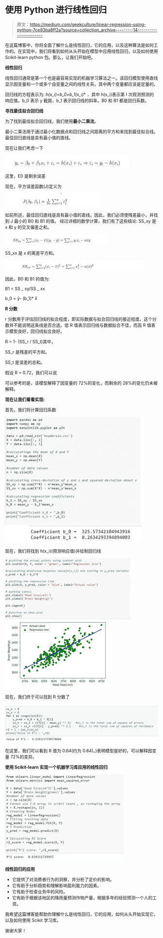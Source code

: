 # 使用 Python 进行线性回归

> 原文：<https://medium.com/geekculture/linear-regression-using-python-7ce93ba8ff2a?source=collection_archive---------14----------------------->

在这篇博客中，你将全面了解什么是线性回归，它的应用，以及这种算法是如何工作的。在实现中，我们将看到如何从头开始在模型中应用线性回归，以及如何使用 Scikit-learn python 包。那么，让我们开始吧。

**线性回归**

线性回归通常是第一个也是最容易实现的机器学习算法之一。该回归模型使用直线显示因变量和一个或多个自变量之间的线性关系，其中两个变量都应该是定量的。

回归线的方程表示为: **h(x_i)=b_0+b_1*(x_i)** ，其中 h(x_i)表示第 I 次观测预测的响应值，b_0 表示 y 截距，b_1 表示回归线的斜率。B0 和 B1 都是回归系数。

**寻找最佳拟合回归线**

为了找到最佳拟合回归线，我们使用**最小二乘法**。

最小二乘法用于通过最小化数据点和回归线之间距离的平方和来找到最佳拟合线。最佳回归直线是具有最小值的直线。

现在让我们考虑一下

![](img/d7b9f98ac23f1f85deb08c6904e41952.png)

这里，E0 是剩余误差

现在，平方误差函数(J)定义为

![](img/fa24840fb928f3ef5d9f1efd42dbf603.png)

如前所述，最佳回归直线是具有最小值的直线。因此，我们必须使残差最小，并找到 J 最小的 B0 和 B1 的值。
经过详细的数学计算，我们有了这些结论:
SS_xy 是 x 和 y 的交叉偏差之和。

![](img/6b4567745c9b9e46b93226d345321038.png)

SS_xx 是 x 的离差平方和。

![](img/d6cef4ef77653c54e679a1a85ed123da.png)

因此，B0 和 B1 的值为:

B1 = SS _ xy/SS _ xx

b_0 = ȳ- (b_1)* x̅

**R 分数**

r 分数用于评估回归线的拟合程度，即实际数据与拟合回归线的接近程度。这个分数并不能说明这条线是否合适。低 R 值表示回归线与数据拟合不佳，而高 R 值表示模型良好，回归线拟合良好。

R = 1- (SS_r / SS_t)其中，

SS_r 是残差的平方和。

SS_t 是误差的总和。

假设 R = 0.72，我们可以说

可以参考的是，该模型解释了因变量的 72%的变化，而剩余的 28%的变化仍未被解释。

**现在让我们看看实现:**

首先，我们将计算回归系数

![](img/3036dfe51a5ab87c987c71f071afa887.png)![](img/75c6026ef7e298b843a673659f06eec0.png)

现在，我们将找到 h(x_i)(预测响应值)并绘制回归线

![](img/316b73eeefb5757c8df38ba1cab0bc0d.png)![](img/f3596691246f57b31afb7d68b939f675.png)

现在，我们终于可以找到 R 分数了

![](img/ce1210e9cf0b2d2fd1379b8d71690906.png)

在这里，我们可以看到 R 值为 0.64(约为 0.64)。)表明模型是好的，可以解释因变量 72%的变异。

**使用 Scikit-learn 实现一个机器学习库应用的线性回归**

![](img/68ac26c9b1e9ed7bc0ddf610c021155e.png)

**线性回归的应用**

*   它提供了对消费者行为的洞察，并分析了定价的影响。
*   它有助于分析趋势和理解影响盈利能力的因素。
*   它有助于检查业务中的风险。
*   它有助于根据该地区的降雨量预测作物产量，根据多年的经验预测一个人的工资。

我希望这篇博客能帮助你理解什么是线性回归，它的应用，如何从头开始实现它，以及如何使用 Scikit 学习库。

谢谢大家！